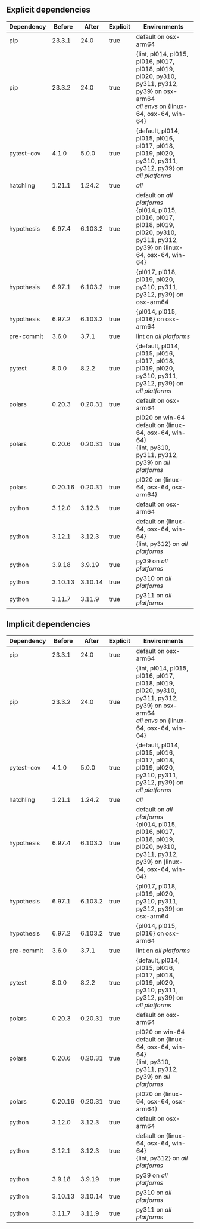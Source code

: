 ## Explicit dependencies

|Dependency|Before|After|Explicit|Environments|
|-|-|-|-|-|
|pip|23.3.1|24.0|true|default on osx-arm64|
|pip|23.3.2|24.0|true|{lint, pl014, pl015, pl016, pl017, pl018, pl019, pl020, py310, py311, py312, py39} on osx-arm64<br/>*all envs* on {linux-64, osx-64, win-64}|
|pytest-cov|4.1.0|5.0.0|true|{default, pl014, pl015, pl016, pl017, pl018, pl019, pl020, py310, py311, py312, py39} on *all platforms*|
|hatchling|1.21.1|1.24.2|true|*all*|
|hypothesis|6.97.4|6.103.2|true|default on *all platforms*<br/>{pl014, pl015, pl016, pl017, pl018, pl019, pl020, py310, py311, py312, py39} on {linux-64, osx-64, win-64}|
|hypothesis|6.97.1|6.103.2|true|{pl017, pl018, pl019, pl020, py310, py311, py312, py39} on osx-arm64|
|hypothesis|6.97.2|6.103.2|true|{pl014, pl015, pl016} on osx-arm64|
|pre-commit|3.6.0|3.7.1|true|lint on *all platforms*|
|pytest|8.0.0|8.2.2|true|{default, pl014, pl015, pl016, pl017, pl018, pl019, pl020, py310, py311, py312, py39} on *all platforms*|
|polars|0.20.3|0.20.31|true|default on osx-arm64|
|polars|0.20.6|0.20.31|true|pl020 on win-64<br/>default on {linux-64, osx-64, win-64}<br/>{lint, py310, py311, py312, py39} on *all platforms*|
|polars|0.20.16|0.20.31|true|pl020 on {linux-64, osx-64, osx-arm64}|
|python|3.12.0|3.12.3|true|default on osx-arm64|
|python|3.12.1|3.12.3|true|default on {linux-64, osx-64, win-64}<br/>{lint, py312} on *all platforms*|
|python|3.9.18|3.9.19|true|py39 on *all platforms*|
|python|3.10.13|3.10.14|true|py310 on *all platforms*|
|python|3.11.7|3.11.9|true|py311 on *all platforms*|

## Implicit dependencies

|Dependency|Before|After|Explicit|Environments|
|-|-|-|-|-|
|pip|23.3.1|24.0|true|default on osx-arm64|
|pip|23.3.2|24.0|true|{lint, pl014, pl015, pl016, pl017, pl018, pl019, pl020, py310, py311, py312, py39} on osx-arm64<br/>*all envs* on {linux-64, osx-64, win-64}|
|pytest-cov|4.1.0|5.0.0|true|{default, pl014, pl015, pl016, pl017, pl018, pl019, pl020, py310, py311, py312, py39} on *all platforms*|
|hatchling|1.21.1|1.24.2|true|*all*|
|hypothesis|6.97.4|6.103.2|true|default on *all platforms*<br/>{pl014, pl015, pl016, pl017, pl018, pl019, pl020, py310, py311, py312, py39} on {linux-64, osx-64, win-64}|
|hypothesis|6.97.1|6.103.2|true|{pl017, pl018, pl019, pl020, py310, py311, py312, py39} on osx-arm64|
|hypothesis|6.97.2|6.103.2|true|{pl014, pl015, pl016} on osx-arm64|
|pre-commit|3.6.0|3.7.1|true|lint on *all platforms*|
|pytest|8.0.0|8.2.2|true|{default, pl014, pl015, pl016, pl017, pl018, pl019, pl020, py310, py311, py312, py39} on *all platforms*|
|polars|0.20.3|0.20.31|true|default on osx-arm64|
|polars|0.20.6|0.20.31|true|pl020 on win-64<br/>default on {linux-64, osx-64, win-64}<br/>{lint, py310, py311, py312, py39} on *all platforms*|
|polars|0.20.16|0.20.31|true|pl020 on {linux-64, osx-64, osx-arm64}|
|python|3.12.0|3.12.3|true|default on osx-arm64|
|python|3.12.1|3.12.3|true|default on {linux-64, osx-64, win-64}<br/>{lint, py312} on *all platforms*|
|python|3.9.18|3.9.19|true|py39 on *all platforms*|
|python|3.10.13|3.10.14|true|py310 on *all platforms*|
|python|3.11.7|3.11.9|true|py311 on *all platforms*|

[^1]: *Cursive* means explicit dependency.
[^2]: Dependency got downgraded.
